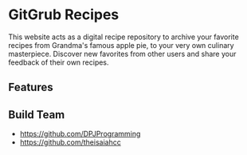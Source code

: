 # GitGrub Recipes
This website acts as a digital recipe repository to archive your favorite recipes from Grandma's famous apple pie, to your very own culinary masterpiece. Discover new favorites from other users and share your feedback of their own recipes. 

## Features

## Build Team
- https://github.com/DPJProgramming
- https://github.com/theisaiahcc

